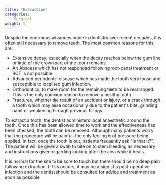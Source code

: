 ```yaml
---
title: "Extraction"
categories:
  - Surgical
weight: 1
---
```


Despite the enormous advances made in dentistry over recent decades, it is often still necessary to remove teeth. The most common reasons for this are:

- Extensive decay, especially when the decay reaches below the gum line or little of the crown part of the tooth remains.
- An Abscess which has not responded following root-canal treatment or RCT is not possible
- Advanced periodontal disease which has made the tooth very loose and susceptible to localised gum infection.
- Orthodontics, to make room for the remaining teeth to be rearranged. This is the only common reason to remove a healthy tooth.
- Fractures, whether the result of an accident or injury, or a crack through a tooth which may arise occasionally due to the patient's bite, grinding habit or weakening through previous fillings.

To extract a tooth, the dentist administers local anaesthetic around the tooth. Once this has been allowed time to work and the effectiveness has been checked, the tooth can be removed. Although many patients worry that the procedure will be painful, the only feeling is of pressure being applied. In fact, once the tooth is out, patients frequently ask "Is that it?". The patient will be given a swab to bite on to stem bleeding as necessary and instructions given regarding looking after the area while it heals.

It is normal for the site to be sore to touch but there should be no deep pain following extraction. If this occurs, it may be a sign of a post-operative infection and the dentist should be consulted for advice and treatment as soon as possible
